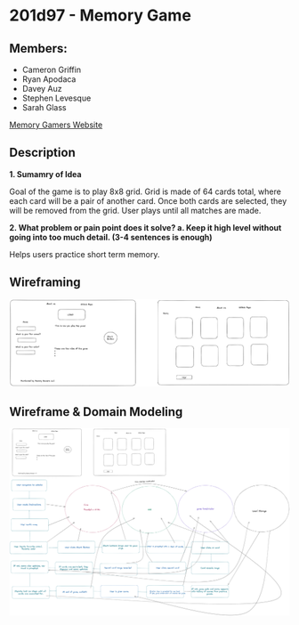 # 201d97 - Memory Game 

## Members:
- Cameron Griffin
- Ryan Apodaca
- Davey Auz
- Stephen Levesque
- Sarah Glass

[Memory Gamers Website](https://memory-gamers.github.io/memory-game/index.html)

## Description

**1. Sumamry of Idea**

Goal of the game is to play 8x8 grid. Grid is made of 64 cards total, where each card will be a pair of another card. Once both cards are selected, they will be removed from the grid. User plays until all matches are made.

**2. What problem or pain point does it solve? a. Keep it high level without going into too much detail. (3-4 sentences is enough)**

Helps users practice short term memory.

## Wireframing

![Wireframe Image](img/Wireframe.png)


## Wireframe & Domain Modeling

![Wireframe & Domain Model](/img/WireFrame%20%26%20Map.png)


